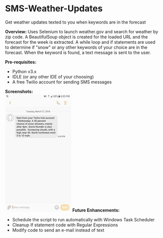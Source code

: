 # SMS-Weather-Updates
Get weather updates texted to you when keywords are in the forecast

<b>Overview:</b> Uses Selenium to launch weather.gov and search for weather by zip code. A BeautifulSoup object is created for the loaded URL and the forecast for the week is extracted. A while loop and if statements are used to determine if "snow" or any other keywords of your choice are in the forecast. When the keyword is found, a text message is sent to the user. 
 
<b>Pre-requisites:</b>
<ul>
<li> Python v3.x </li>
<li> IDLE (or any other IDE of your choosing) </li>
<li> A free Twilio account for sending SMS messages </li>
</ul>
<b> Screenshots:</b><br>
<img src="textmessage2.jpg" alt="">
<b> Future Enhancements:</b><br>
<ul>
<li> Schedule the script to run automatically with Windows Task Scheduler</li>
<li> Cleanup If statement code with Regular Expressions</li>
<li> Modify code to send an e-mail instead of text </li>
</ul>
